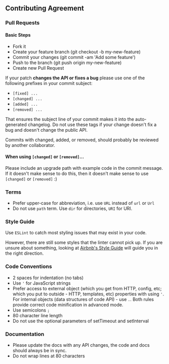 ## Contributing Agreement  

### Pull Requests

#### Basic Steps

* Fork it
* Create your feature branch (git checkout -b my-new-feature)
* Commit your changes (git commit -am 'Add some feature')
* Push to the branch (git push origin my-new-feature)
* Create new Pull Request

If your patch **changes the API or fixes a bug** please use one of the following prefixes in your commit subject:

- `[fixed] ...`
- `[changed] ...`
- `[added] ...`
- `[removed] ...`

That ensures the subject line of your commit makes it into the auto-generated changelog. Do not use these tags if your change doesn't fix a bug and doesn't change the public API.

Commits with changed, added, or removed, should probably be reviewed by another collaborator.

#### When using `[changed]` or `[removed]`...

Please include an upgrade path with example code in the commit message. If it doesn't make sense to do this, then it doesn't make sense to use `[changed]` or `[removed]` :)


### Terms

* Prefer upper-case for abbreviation, i.e. use `URL` instead of `url` or `Url`
* Do not use `path` term. Use `dir` for directories, `URI` for URI.


### Style Guide

Use `ESLint` to catch most styling issues that may exist in your code.

However, there are still some styles that the linter cannot pick up. If you are unsure about something, looking at [Airbnb's Style Guide](https://github.com/airbnb/javascript) will guide you in the right direction.


### Code Conventions

* 2 spaces for indentation (no tabs)
* Use `'` for JavaScript strings
* Prefer access to external object (which you get from HTTP, config, etc; which you put to outside - HTTP, templates, etc) properties with using `'`. For internal objects (data structures of code API) - use `.`. Both rules provide correct code minification in advanced mode.  
* Use semicolons `;`
* 80 character line length
* Do not use the optional parameters of setTimeout and setInterval


### Documentation

* Please update the docs with any API changes, the code and docs should always be in sync.
* Do not wrap lines at 80 characters
